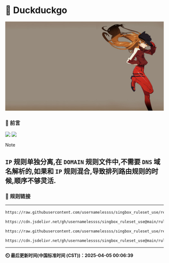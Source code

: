 
# 🧸 Duckduckgo
![](https://raw.githubusercontent.com/usernamelessss/picture-bed/main/images/202504042256831.jpg)
### 📣 前言
![](https://shields.io/badge/-移除重复规则-ff69b4) ![](https://shields.io/badge/-IP&nbsp;规则单独存放不与&nbsp;DOMAIN&nbsp;等混合-green)
> [!NOTE]
**`IP` 规则单独分离,在 `DOMAIN` 规则文件中,不需要 `DNS` 域名解析的,如果和 `IP` 规则混合,导致排列路由规则的时候,顺序不够灵活.**
---

###  🔗 规则链接
---

```url
https://raw.githubusercontent.com/usernamelessss/singbox_ruleset_use/refs/heads/main/rule/Duckduckgo/Duckduckgo_No_IP.json
```

```url
https://cdn.jsdelivr.net/gh/usernamelessss/singbox_ruleset_use@main/rule/Duckduckgo/Duckduckgo_No_IP.json
```

```url
https://raw.githubusercontent.com/usernamelessss/singbox_ruleset_use/refs/heads/main/rule/Duckduckgo/Duckduckgo_No_IP.srs
```

```url
https://cdn.jsdelivr.net/gh/usernamelessss/singbox_ruleset_use@main/rule/Duckduckgo/Duckduckgo_No_IP.srs
```

---
**⏲️ 最后更新时间(中国标准时间 (CST))：2025-04-05 00:06:39**